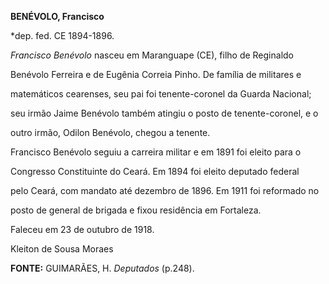 **BENÉVOLO, Francisco**



\*dep. fed. CE 1894-1896.



*Francisco Benévolo* nasceu em Maranguape (CE), filho de Reginaldo

Benévolo Ferreira e de Eugênia Correia Pinho. De família de militares e

matemáticos cearenses, seu pai foi tenente-coronel da Guarda Nacional;

seu irmão Jaime Benévolo também atingiu o posto de tenente-coronel, e o

outro irmão, Odilon Benévolo, chegou a tenente.



Francisco Benévolo seguiu a carreira militar e em 1891 foi eleito para o

Congresso Constituinte do Ceará. Em 1894 foi eleito deputado federal

pelo Ceará, com mandato até dezembro de 1896. Em 1911 foi reformado no

posto de general de brigada e fixou residência em Fortaleza.



Faleceu em 23 de outubro de 1918.



Kleiton de Sousa Moraes



**FONTE:** GUIMARÃES, H. *Deputados* (p.248).

